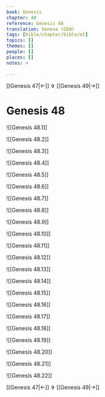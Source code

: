 ```yaml
---
book: Genesis
chapter: 48
reference: Genesis 48
translation: Geneva (GEN)
tags: [bible/chapter/bible/ot]
topics: []
themes: []
people: []
places: []
notes: >
  
---
```


[[Genesis 47|<-]] ✞ [[Genesis 49|->]]

# Genesis 48

![[Genesis 48.1]]

![[Genesis 48.2]]

![[Genesis 48.3]]

![[Genesis 48.4]]

![[Genesis 48.5]]

![[Genesis 48.6]]

![[Genesis 48.7]]

![[Genesis 48.8]]

![[Genesis 48.9]]

![[Genesis 48.10]]

![[Genesis 48.11]]

![[Genesis 48.12]]

![[Genesis 48.13]]

![[Genesis 48.14]]

![[Genesis 48.15]]

![[Genesis 48.16]]

![[Genesis 48.17]]

![[Genesis 48.18]]

![[Genesis 48.19]]

![[Genesis 48.20]]

![[Genesis 48.21]]

![[Genesis 48.22]]

[[Genesis 47|<-]] ✞ [[Genesis 49|->]]
